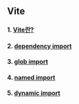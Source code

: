 ## Vite

#### 1. [Vite란?](https://github.com/Ubinquitous/Details/blob/master/Vite/Vite.md)

#### 2. [dependency import](https://github.com/Ubinquitous/Details/blob/master/Vite/dependency%20import.md)

#### 3. [glob import](https://github.com/Ubinquitous/Details/blob/master/Vite/glob%20import.md)

#### 4. [named import](https://github.com/Ubinquitous/Details/blob/master/Vite/named%20import.md)

#### 5. [dynamic import](https://github.com/Ubinquitous/Details/blob/master/Vite/named%20import.md)
